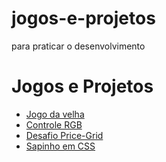 # jogos-e-projetos
para praticar o desenvolvimento

<h1>Jogos e Projetos</h1>
<ul>
  <li>
    <a href="https://michellycruz.github.io/jogos-e-projetos/jogo-da-velha/index.html">Jogo da velha</a>
  </li>
  <li>
    <a href="https://michellycruz.github.io/jogos-e-projetos/rgb-color-slider/index.html">Controle RGB</a>
  </li>
  <li>
    <a href="https://michellycruz.github.io/jogos-e-projetos/price-grid/index.html">Desafio Price-Grid</a>
  </li>
  <li>
    <a href="https://michellycruz.github.io/jogos-e-projetos/sapinho/index.html">Sapinho em CSS</a>
  </li>
</ul>
